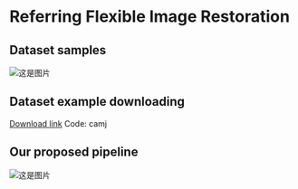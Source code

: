 # Referring Flexible Image Restoration
## Dataset samples
![这是图片](https://github.com/GuanRunwei/FIR-CP/blob/main/dataset_samples.jpg)

## Dataset example downloading
[Download link](https://pan.baidu.com/s/1A6B-2EZ5mN5Bwgq5m8m2Ew)
Code: camj 

## Our proposed pipeline
![这是图片](https://github.com/GuanRunwei/FIR-CP/blob/main/overview.jpg)
